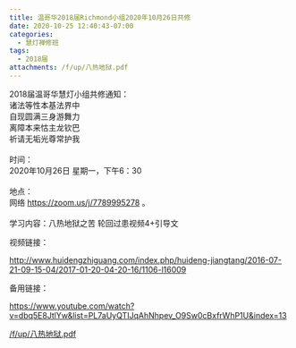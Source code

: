 ```yaml
---
title: 温哥华2018届Richmond小组2020年10月26日共修
date: 2020-10-25 12:40:43-07:00
categories:
  - 慧灯禅修班
tags:
  - 2018届
attachments: /f/up/八热地狱.pdf
---
```

2018届温哥华慧灯小组共修通知：\
诸法等性本基法界中\
自现圆满三身游舞力\
离障本来怙主龙钦巴\
祈请无垢光尊常护我\
\
时间：\
2020年10月26日 星期一，下午6：30\
\
地点：\
网络 <https://zoom.us/j/7789995278> 。\
\
学习内容：八热地狱之苦 轮回过患视频4+引导文

视频链接：
<!--StartFragment-->

<http://www.huidengzhiguang.com/index.php/huideng-jiangtang/2016-07-21-09-15-04/2017-01-20-04-20-16/1106-l16009>

<!--EndFragment-->

备用链接：

<!--StartFragment-->

<https://www.youtube.com/watch?v=dbq5E8JtlYw&list=PL7aUyQTIJqAhNhpev_O9Sw0cBxfrWhP1U&index=13>

[/f/up/八热地狱.pdf](https://s3.ap-northeast-1.wasabisys.com/hdcx/hdv/f/up/八热地狱.pdf)